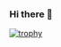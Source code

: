 ### Hi there 👋

[![trophy](https://github-profile-trophy.vercel.app/?username=kawanishi2023&theme=oldie&row=2&column=3)](https://github.com/ryo-ma/github-profile-trophy)

<!--
**kawanishi2023/kawanishi2023** is a ✨ _special_ ✨ repository because its `README.md` (this file) appears on your GitHub profile.

Here are some ideas to get you started:

- 🔭 I’m currently working on ...
- 🌱 I’m currently learning ...
- 👯 I’m looking to collaborate on ...
- 🤔 I’m looking for help with ...
- 💬 Ask me about ...
- 📫 How to reach me: ...
- 😄 Pronouns: ...
- ⚡ Fun fact: ...
-->
